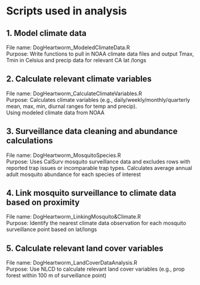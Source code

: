# Scripts used in analysis # 

## 1. Model climate data 
File name: DogHeartworm_ModeledClimateData.R <br/>
Purpose: Write functions to pull in NOAA climate data files and output Tmax, Tmin in Celsius and precip data for relevant CA lat /longs 

## 2. Calculate relevant climate variables
File name: DogHeartworm_CalculateClimateVariables.R <br/>
Purpose: Calculates climate variables (e.g., daily/weekly/monthly/quarterly mean, max, min, diurnal ranges for temp and precip).   
Using modeled climate data from NOAA

## 3. Surveillance data cleaning and abundance calculations
File name: DogHeartworm_MosquitoSpecies.R  <br/>
Purpose: Uses CalSurv mosquito surveillance data and excludes rows with reported trap issues or incomparable trap types. 
Calculates average annual adult mosquito abundance for each species of interest

## 4. Link mosquito surveillance to climate data based on proximity
File name: DogHeartworm_LinkingMosquito&Climate.R <br/>
Purpose: Identify the nearest climate data observation for each mosquito surveillance point based on lat/longs

## 5. Calculate relevant land cover variables
File name: DogHeartworm_LandCoverDataAnalysis.R <br/>
Purpose: Use NLCD to calculate relevant land cover variables (e.g., prop forest within 100 m of surveillance point)
